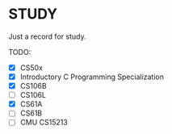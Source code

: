 # STUDY

Just a record for study.

TODO:
- [x] CS50x
- [x] Introductory C Programming Specialization
- [x] CS106B
- [ ] CS106L
- [x] CS61A
- [ ] CS61B
- [ ] CMU CS15213
